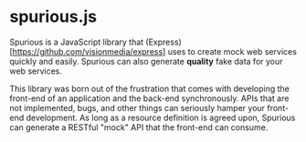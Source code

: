 spurious.js
===========

Spurious is a JavaScript library that (Express)[https://github.com/visionmedia/express] uses  to create mock web services quickly and easily.  Spurious can also generate **quality** fake data for your web services.

This library was born out of the frustration that comes with developing the front-end of an application and the back-end synchronously.  APIs that are not implemented, bugs, and other things can seriously hamper your front-end development.  As long as a resource definition is agreed upon, Spurious can generate a RESTful "mock" API that the front-end can consume.
